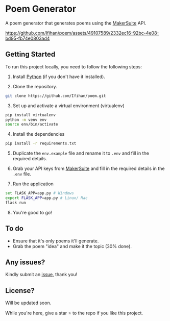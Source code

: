 # Poem Generator

A poem generator that generates poems using the [MakerSuite](https://makersuite.google.com/app/home) API.

https://github.com/Ifihan/poem/assets/49107589/2332ec16-92bc-4e08-bd95-fb74e0803ad4

## Getting Started

To run this project locally, you need to follow the following steps:

1. Install [Python](https://www.python.org/downloads/) (if you don't have it installed).

2. Clone the repository.

```bash
git clone https://github.com/Ifihan/poem.git
```

3. Set up and activate a virtual environment (virtualenv)

```bash
pip install virtualenv
python -m venv env
source env/bin/activate
```

4. Install the dependencies

```bash
pip install -r requirements.txt
```

5. Duplicate the `env.example` file and rename it to `.env` and fill in the required details.

6. Grab your API keys from [MakerSuite](https://makersuite.google.com/app/apikey) and fill in the required details in the `.env` file.

7. Run the application

```bash
set FLASK_APP=app.py # Windows
export FLASK_APP=app.py # Linux/ Mac
flask run
```

8. You're good to go!

## To do

- Ensure that it's only poems it'll generate.
- Grab the poem "idea" and make it the topic (30% done).

## Any issues?

Kindly submit an [issue](https://github.com/Ifihan/poem/issues), thank you!

## License?

Will be updated soon.

While you're here, give a star ⭐ to the repo if you like this project.
